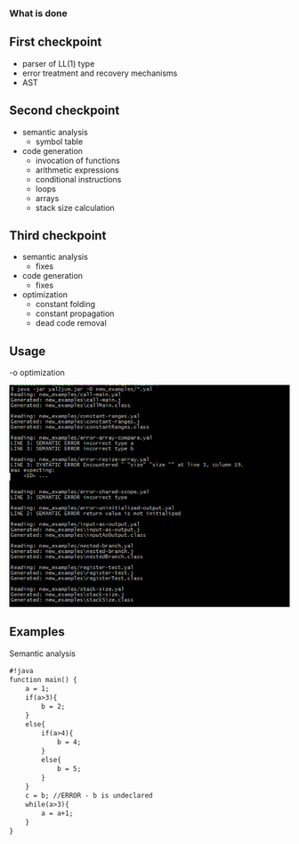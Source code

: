 ### What is done ###

## First checkpoint ##
- parser of LL(1) type
- error treatment and recovery mechanisms
- AST
## Second checkpoint ##
- semantic analysis
	- symbol table
- code generation
	- invocation of functions
	- arithmetic expressions
	- conditional instructions
	- loops
	- arrays
	- stack size calculation

## Third checkpoint ##
- semantic analysis
	- fixes
- code generation
	- fixes
- optimization
	- constant folding
	- constant propagation
	- dead code removal
## Usage ##

-o	optimization

![Example](images/example.png)

## Examples ###
 
Semantic analysis

~~~
#!java
function main() {
	a = 1;
	if(a>3){
		b = 2;
	}
	else{
		if(a>4){
			b = 4;
		}
		else{
			b = 5;
		}
	}
	c = b; //ERROR - b is undeclared
	while(a>3){
		a = a+1;
	}
}
~~~
